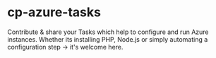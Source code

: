 cp-azure-tasks
==============

Contribute &amp; share your Tasks which help to configure and run Azure instances. Whether its installing PHP, Node.js or simply automating a configuration step -> it's welcome here.